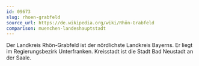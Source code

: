 ```yaml
---
id: 09673
slug: rhoen-grabfeld
source_url: https://de.wikipedia.org/wiki/Rhön-Grabfeld
comparison: muenchen-landeshauptstadt
---
```


Der Landkreis Rhön-Grabfeld ist der nördlichste Landkreis Bayerns. Er liegt im Regierungsbezirk Unterfranken. Kreisstadt ist die Stadt Bad Neustadt an der Saale.
